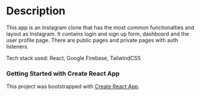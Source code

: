# Description

This app is an Instagram clone that has the most common functionalties and layout as Instagram. It contains login and sign up form, dashboard and the user profile page. There are public pages and private pages with auth listeners.

Tech stack used: React, Google Firebase, TailwindCSS

### Getting Started with Create React App

This project was bootstrapped with [Create React App](https://github.com/facebook/create-react-app).

